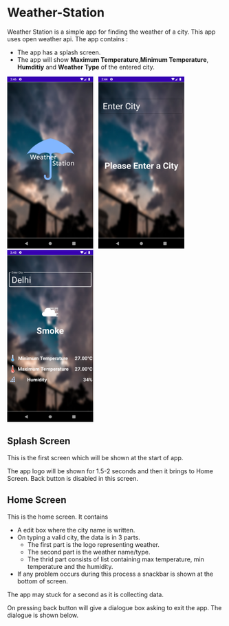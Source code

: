 # Weather-Station

Weather Station is a simple app for finding the weather of a city. This app uses open weather api. The app contains :
- The app has a splash screen.
- The app will show **Maximum Temperature**,**Minimum Temperature**, **Humditiy** and **Weather Type** of the entered city.

<img src="splash.png" height="400px" width="200px" alt="Splash Screen">&nbsp;&nbsp;&nbsp;<img src="without_selected.png" height="400px" width="200px" alt="Home Screen">&nbsp;&nbsp;&nbsp;
<img src="weather_data.png" height="400px" width="200px" alt="Home Screen">

## Splash Screen
This is the first screen which will be shown at the start of app.

The app logo will be shown for 1.5-2 seconds and then it brings to Home Screen. Back button is disabled in this screen.

## Home Screen
This is the home screen. It contains
- A edit box where the city name is written.
- On typing a valid city, the data is in 3 parts.
	- The first part is the logo representing weather.
	- The second part is the weather name/type.
	- The thrid part consists of list containing max temperature, min temperature and the humidity.
- If any problem occurs during this process a snackbar is shown at the bottom of screen.

The app may stuck for a second as it is collecting data.

On pressing back button will give a dialogue box asking to exit the app. The dialogue is shown below.


<!--stackedit_data:
eyJoaXN0b3J5IjpbLTIwNjgzNjQwMSwyNTE3MjIyNSwtODk3MT
QzMDgyLDc1NjY2Mjg3NywxOTg2NjU0NjY2XX0=
-->
